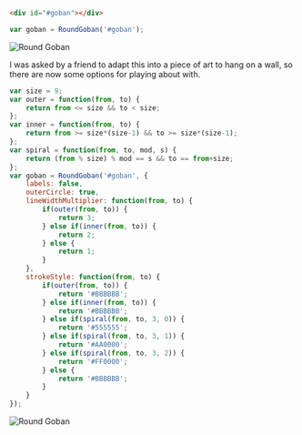 ```html
<div id="#goban"></div>
```
```javascript
var goban = RoundGoban('#goban');
```

![Round Goban](http://mokele.github.com/roundgoban/roundgoban.png)

I was asked by a friend to adapt this into a piece of art to hang on a wall,
so there are now some options for playing about with.

```javascript
var size = 9;
var outer = function(from, to) {
    return from <= size && to < size;
};
var inner = function(from, to) {
    return from >= size*(size-1) && to >= size*(size-1);
};
var spiral = function(from, to, mod, s) {
    return (from % size) % mod == s && to == from+size;
};
var goban = RoundGoban('#goban', {
    labels: false,
    outerCircle: true,
    lineWidthMultiplier: function(from, to) {
        if(outer(from, to)) {
            return 3;
        } else if(inner(from, to)) {
            return 2;
        } else {
            return 1;
        }
    },
    strokeStyle: function(from, to) {
        if(outer(from, to)) {
            return '#BBBBBB';
        } else if(inner(from, to)) {
            return '#BBBBBB';
        } else if(spiral(from, to, 3, 0)) {
            return '#555555';
        } else if(spiral(from, to, 3, 1)) {
            return '#AA0000';
        } else if(spiral(from, to, 3, 2)) {
            return '#FF0000';
        } else {
            return '#BBBBBB';
        }
    }
});
```

![Round Goban](http://mokele.github.com/roundgoban/roundgoban2.png)
